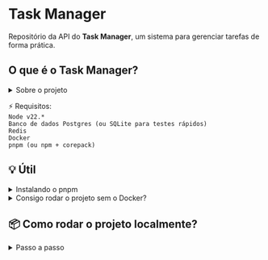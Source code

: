 # **Task Manager**

Repositório da API do **Task Manager**, um sistema para gerenciar tarefas de forma prática.

## O que é o Task Manager?

<details>
  <summary>Sobre o projeto</summary>
    <p>O Task Manager é um projeto acadêmico desenvolvido com o objetivo de criar um sistema fullstack de gerenciamento de tarefas. A proposta inicial era utilizar PHP, Bootstrap e MySQL, mas a escolha das tecnologias ficou a critério dos alunos, desde que o objetivo fosse atingido.</p>
    <p>Aproveitei essa liberdade para adotar ferramentas, arquiteturas e conceitos modernos, buscando aproximar o projeto de práticas utilizadas no mercado e, ao mesmo tempo, ampliar meu aprendizado. Como o escopo do sistema era simples, pude concentrar esforços em estudar e aplicar essas tecnologias de forma mais aprofundada.</p>
    <p>O projeto é fullstack: no momento está disponível apenas o backend, enquanto o frontend está em desenvolvimento em parceria com o @bertolucciDev.</p>
</details>

⚡ Requisitos:<br>
`Node v22.*`<br>
`Banco de dados Postgres (ou SQLite para testes rápidos)`<br>
`Redis`<br>
`Docker`<br>
`pnpm (ou npm + corepack)`

## 💡 Útil

<details>
  <summary>Instalando o pnpm</summary>

Caso não tenha o gerenciador de pacotes [pnpm](https://pnpm.io/pt) instalado, recomendo que instale:

Instalação global:

```bash
npm install -g pnpm
```

ou usando o corepack (não instala globalmente):

```bash
corepack enable
corepack prepare pnpm@latest --activate
```

</details>

<details>
  <summary>Consigo rodar o projeto sem o Docker?</summary>
  <p>É possível! Mas não recomendo. Caso opte por não utilizar o Docker, será necessário instalar o <code>Postgres</code> e o <code>Redis</code> manualmente. O Postgres pode ser substituído pelo SQLite no <code>prisma.schema</code>, mas o Redis ainda precisará ser instalado na sua máquina.</p>
</details>

## 📦 Como rodar o projeto localmente?

<details>
  <summary>Passo a passo</summary>

Siga os passos abaixo para configurar e rodar o projeto localmente:

### 1. Clone o repositório e acesse a pasta gerada

```bash
git clone https://github.com/LanzaDev/backend-task-manager.git
cd backend-task-manager
```

### 2. Copie o arquivo de ambiente

```bash
cp .env.example .env
```

### 3. Configure o seu `.env` de acordo com suas necessidades

#### Exemplo:

```bash
# App
APP_NAME="Task-Manager"
APP_ENV="dev"
APP_PORT="3000"
APP_URL="http://localhost:3000"

# Database
DATABASE_USERNAME="task"
DATABASE_PASSWORD="123"
DATABASE_HOST="localhost"
DATABASE_PORT="5432"
DATABASE_NAME="task"
DATABASE_URL="postgres://${DATABASE_USERNAME}:${DATABASE_PASSWORD}@${DATABASE_HOST}:${DATABASE_PORT}/${DATABASE_NAME}"

# Cache
CACHE_HOST="127.0.0.1"
CACHE_PORT="6379"
CACHE_PASSWORD="senha123"
CACHE_DB="0"
CACHE_TTL="60"
CACHE_URL="redis://:senha123@127.0.0.1:6379/0"

# Auth
JWT_SECRET="chave-secreta123"
ACCESS_TOKEN_EXP="900"
REFRESH_TOKEN_EXP="7200"

# Email
EMAIL_HOST="smtp.gmail.com"
EMAIL_PORT="465"
EMAIL_USER="email.example@gmail.com"
EMAIL_PASSWORD="senha123"
EMAIL_FAKE="false"
```

### 4. Instale as dependências

```bash
pnpm install
```

### 5. Configure o banco de dados com o Prisma

#### 5.1 PostgreSQL

##### 1. Crie as tabelas no banco a partir das migrations

```bash
pnpm prisma migrate dev
```

##### 2. (Opcional) Abra o Prisma Studio para inspecionar o banco

```bash
pnpm prisma studio
```

#### 5.2 SQLite (mais simples e rápido)

##### 1. Altere o provider no `schema.prisma` para *"sqlite"*:

```bash
datasource db {
  provider = "sqlite"
  url      = env("DATABASE_URL")
}
```

##### 2. Configure o `.env`:

```bash
DATABASE_URL="file:./dev.db"
```

##### 3. Crie o banco e as tabelas:

```bash
pnpm prisma db push
```

### 6. Subindo containers com o Docker

(Caso não use o Docker, pule este passo)

* Subir apenas o Redis (quando usar SQLite + Redis):

```bash
docker compose up redis -d
```

* Subir Postgres + Redis (setup completo):

```bash
docker compose up -d
```

### 7. Inicie a aplicação localmente

```bash
pnpm run start
```

</details>
